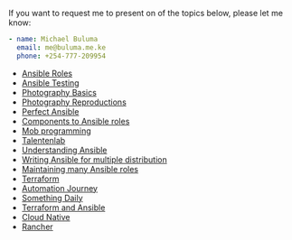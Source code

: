 If you want to request me to present on of the topics below, please let me know:

```yaml
- name: Michael Buluma
  email: me@buluma.me.ke
  phone: +254-777-209954
```

- [Ansible Roles](/presentations/ansible-roles/)
- [Ansible Testing](/presentations/ansible-testing/)
- [Photography Basics](/presentations/photography-basics/)
- [Photography Reproductions](/presentations/photography-repro/)
- [Perfect Ansible](/presentations/perfect-ansible/)
- [Components to Ansible roles](/presentations/component-to-role/)
- [Mob programming](/presentations/mob-programming/)
- [Talentenlab](/presentations/talentenlab/)
- [Understanding Ansible](/presentations/understanding-ansible/)
- [Writing Ansible for multiple distribution](/presentations//writing-ansible-for-multiple-distros/)
- [Maintaining many Ansible roles](/presentations/maintaining-many-ansible-roles)
- [Terraform](/presentations/terraform)
- [Automation Journey](/presentations/automation-journey)
- [Something Daily](/presentations/something-daily)
- [Terraform and Ansible](/presentations/terraform-and-ansible)
- [Cloud Native](/presentations/cloud-native)
- [Rancher](/presentations/rancher)

